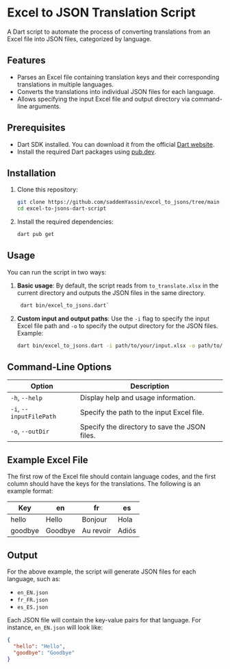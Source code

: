 # Excel to JSON Translation Script

A Dart script to automate the process of converting translations from an Excel file into JSON files, categorized by language.

## Features

- Parses an Excel file containing translation keys and their corresponding translations in multiple languages.
- Converts the translations into individual JSON files for each language.
- Allows specifying the input Excel file and output directory via command-line arguments.

## Prerequisites

- Dart SDK installed. You can download it from the official [Dart website](https://dart.dev/get-dart).
- Install the required Dart packages using [pub.dev](https://pub.dev).

## Installation

1. Clone this repository:
   ```bash
   git clone https://github.com/saddemYassin/excel_to_jsons/tree/main
   cd excel-to-jsons-dart-script
   ```
2. Install the required dependencies:
   ```bash
   dart pub get
   ```
## Usage

You can run the script in two ways:

1.  **Basic usage**: By default, the script reads from `to_translate.xlsx` in the current directory and outputs the JSON files in the same directory.
    ```bash
     dart bin/excel_to_jsons.dart`
     ```
2. **Custom input and output paths**: Use the `-i` flag to specify the input Excel file path and `-o` to specify the output directory for the JSON files.
   Example:
   ```bash
   dart bin/excel_to_jsons.dart -i path/to/your/input.xlsx -o path/to/output/directory
   ```
## Command-Line Options

| Option                | Description                                        |
|-----------------------|----------------------------------------------------|
| `-h`, `--help`        | Display help and usage information.                |
| `-i`, `--inputFilePath` | Specify the path to the input Excel file.         |
| `-o`, `--outDir`      | Specify the directory to save the JSON files.      |

## Example Excel File

The first row of the Excel file should contain language codes, and the first column should have the keys for the translations. The following is an example format:

| Key       | en      | fr         | es    |
|-----------|---------|------------|-------|
| hello     | Hello   | Bonjour    | Hola  |
| goodbye   | Goodbye | Au revoir  | Adiós |

## Output

For the above example, the script will generate JSON files for each language, such as:

- `en_EN.json`
- `fr_FR.json`
- `es_ES.json`

Each JSON file will contain the key-value pairs for that language. For instance, `en_EN.json` will look like:

```json
{
  "hello": "Hello",
  "goodbye": "Goodbye"
}
